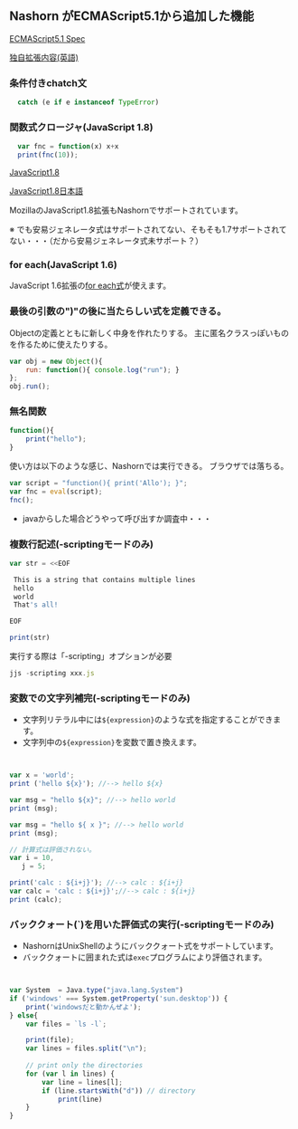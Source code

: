 
## Nashorn がECMAScript5.1から追加した機能

[ECMAScript5.1 Spec](http://www.ecma-international.org/ecma-262/5.1/)

[独自拡張内容(英語)](https://wiki.openjdk.java.net/display/Nashorn/Nashorn+extensions)

### 条件付きchatch文

```javascript
  catch (e if e instanceof TypeError)
```


### 関数式クロージャ(JavaScript 1.8)

```javascript
  var fnc = function(x) x+x
  print(fnc(10));
```


[JavaScript1.8](https://developer.mozilla.org/en-US/docs/Web/JavaScript/New_in_JavaScript/1.8)

[JavaScript1.8日本語](https://developer.mozilla.org/ja/docs/Web/JavaScript/New_in_JavaScript/1.8)

MozillaのJavaScript1.8拡張もNashornでサポートされています。

※  でも安易ジェネレータ式はサポートされてない、そもそも1.7サポートされてない・・・（だから安易ジェネレータ式未サポート？）


### for each(JavaScript 1.6)

JavaScript 1.6拡張の[for each式](https://developer.mozilla.org/ja/docs/Web/JavaScript/Reference/Statements/for_each...in)が使えます。


### 最後の引数の")"の後に当たらしい式を定義できる。

Objectの定義とともに新しく中身を作れたりする。
主に匿名クラスっぽいものを作るために使えたりする。

```javascript
var obj = new Object(){
    run: function(){ console.log("run"); }
};
obj.run();
```

### 無名関数

```javascript
function(){
    print("hello");
}
```

使い方は以下のような感じ、Nashornでは実行できる。
ブラウザでは落ちる。

```javascript
var script = "function(){ print('Allo'); }";
var fnc = eval(script);
fnc();
```


 + javaからした場合どうやって呼び出すか調査中・・・

### 複数行記述(-scriptingモードのみ)

```javascript
var str = <<EOF

 This is a string that contains multiple lines
 hello
 world
 That's all!

EOF

print(str)
```

実行する際は「-scripting」オプションが必要

```javascript
jjs -scripting xxx.js
```

### 変数での文字列補完(-scriptingモードのみ)

 + 文字列リテラル中には``${expression}``のような式を指定することができます。
 + 文字列中の``${expression}``を変数で置き換えます。


 ```javascript


var x = 'world';
print ('hello ${x}'); //--> hello ${x}

var msg = "hello ${x}"; //--> hello world
print (msg);

var msg = "hello ${ x }"; //--> hello world
print (msg);

// 計算式は評価されない。
var i = 10,
	j = 5;

print('calc : ${i+j}'); //--> calc : ${i+j}
var calc = 'calc : ${i+j}';//--> calc : ${i+j}
print (calc);

 ```

### バッククォート(`)を用いた評価式の実行(-scriptingモードのみ)

 + NashornはUnixShellのようにバッククォート式をサポートしています。
 + バッククォートに囲まれた式は``exec``プログラムにより評価されます。

```javascript


var System  = Java.type("java.lang.System")
if ('windows' === System.getProperty('sun.desktop')) {
	print('windowsだと動かんぜよ');
} else{
	var files = `ls -l`;

	print(file);
	var lines = files.split("\n");
	 
	// print only the directories
	for (var l in lines) {
	    var line = lines[l];
	    if (line.startsWith("d")) // directory
	        print(line)
	}
}

```






